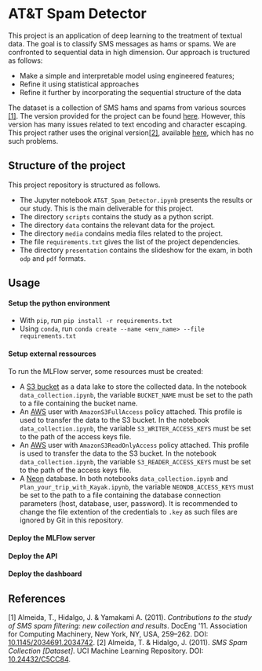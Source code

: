 # AT&T Spam Detector

This project is an application of deep learning to the treatment of textual data. The goal is to classify SMS messages as hams or spams. We are confronted to sequential data in high dimension. Our approach is tructured as follows:
- Make a simple and interpretable model using engineered features;
- Refine it using statistical approaches
- Refine it further by incorporating the sequential structure of the data

The dataset is a collection of SMS hams and spams from various sources [[1]](#1). The version provided for the project can be found [here](https://www.kaggle.com/datasets/uciml/sms-spam-collection-dataset). However, this version has many issues related to text encoding and character escaping. This project rather uses the original version[[2]](#1), available [here](https://archive.ics.uci.edu/dataset/228/sms+spam+collection), which has no such problems.


## Structure of the project

This project repository is structured as follows.
- The Jupyter notebook `AT&T_Spam_Detector.ipynb` presents the results or our study. This is the main deliverable for this project.
- The directory `scripts` contains the study as a python script.
- The directory `data` contains the relevant data for the project.
- The directory `media` condains media files related to the project.
- The file `requirements.txt` gives the list of the project dependencies. 
- The directory `presentation` contains the slideshow for the exam, in both `odp` and `pdf` formats.


## Usage

#### Setup the python environment

- With `pip`, run `pip install -r requirements.txt`
- Using `conda`, run `conda create --name <env_name> --file requirements.txt`


#### Setup external ressources

To run the MLFlow server, some resources must be created:
- A [S3 bucket](https://aws.amazon.com/s3/) as a data lake to store the collected data. In the notebook `data_collection.ipynb`, the variable `BUCKET_NAME` must be set to the path to a file containing the bucket name.
- An [AWS](https://aws.amazon.com/) user with `AmazonS3FullAccess` policy attached. This profile is used to transfer the data to the S3 bucket. In the notebook `data_collection.ipynb`, the variable `S3_WRITER_ACCESS_KEYS` must be set to the path of the access keys file.
- An [AWS](https://aws.amazon.com/) user with `AmazonS3ReadOnlyAccess` policy attached. This profile is used to transfer the data to the S3 bucket. In the notebook `data_collection.ipynb`, the variable `S3_READER_ACCESS_KEYS` must be set to the path of the access keys file.
- A [Neon](https://neon.tech) database. In both notebooks `data_collection.ipynb` and `Plan_your_trip_with_Kayak.ipynb`, the variable `NEONDB_ACCESS_KEYS` must be set to the path to a file containing the database connection parameters (host, database, user, password).
It is recommended to change the file extention of the credentials to `.key` as such files are ignored by Git in this repository.


#### Deploy the MLFlow server


#### Deploy the API


#### Deploy the dashboard



## References

<a id="1">[1]</a> 
Almeida, T., Hidalgo, J. & Yamakami A. (2011). <em>Contributions to the study of SMS spam filtering: new collection and results</em>. DocEng '11. Association for Computing Machinery, New York, NY, USA, 259–262. DOI: [10.1145/2034691.2034742](https://doi.org/10.1145/2034691.2034742).
<a id="2">[2]</a> 
Almeida, T. & Hidalgo, J. (2011). <em>SMS Spam Collection [Dataset]</em>. UCI Machine Learning Repository. DOI: [10.24432/C5CC84](https://doi.org/10.24432/C5CC84).